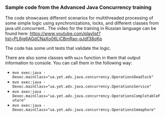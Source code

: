 ### Sample code from the Advanced Java Concurrency training

The code showcases different scenarios for multithreaded processing of some simple logic using synchronizations, locks, and different classes from java.util.concurrent..
The video for the training in Russian language can be found here: https://www.youtube.com/playlist?list=PL6jg6AGdCNaXo06LjCBmRao-qJdf38oKp

The code has some unit tests that validate the logic.

There are also some classes with `main` function in them that output information to console. You can call them in the following way:
- `mvn exec:java -Dexec.mainClass="ua.yet.adv.java.concurrency.OperationsDeadlock"`
- `mvn exec:java -Dexec.mainClass="ua.yet.adv.java.concurrency.OperationsService"`
- `mvn exec:java -Dexec.mainClass="ua.yet.adv.java.concurrency.OperationsCompletableFuture"`
- `mvn exec:java -Dexec.mainClass="ua.yet.adv.java.concurrency.OperationsSemaphore"`
